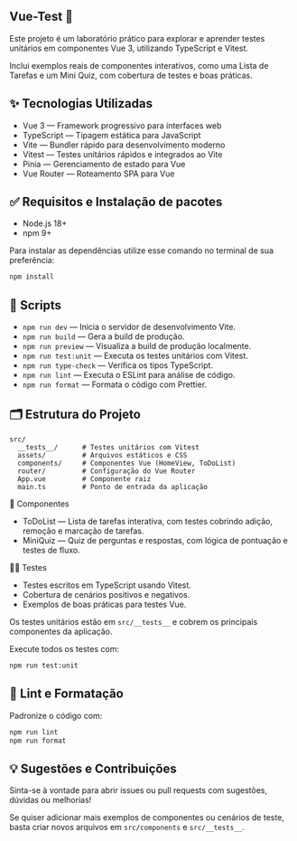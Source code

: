 ## Vue-Test 🧪 

Este projeto é um laboratório prático para explorar e aprender testes unitários em componentes Vue 3, utilizando TypeScript e Vitest.

Inclui exemplos reais de componentes interativos, como uma Lista de Tarefas e um Mini Quiz, com cobertura de testes e boas práticas.

## ✨ Tecnologias Utilizadas
 - Vue 3 — Framework progressivo para interfaces web
 - TypeScript — Tipagem estática para JavaScript
 - Vite — Bundler rápido para desenvolvimento moderno
 - Vitest — Testes unitários rápidos e integrados ao Vite
 - Pinia — Gerenciamento de estado para Vue
 - Vue Router — Roteamento SPA para Vue

## ✅ Requisitos e Instalação de pacotes

- Node.js 18+
- npm 9+

Para instalar as dependências utilize esse comando no terminal de sua preferência: 

```sh
npm install
```

## 🚀 Scripts

- `npm run dev` — Inicia o servidor de desenvolvimento Vite.
- `npm run build` — Gera a build de produção.
- `npm run preview` — Visualiza a build de produção localmente.
- `npm run test:unit` — Executa os testes unitários com Vitest.
- `npm run type-check` — Verifica os tipos TypeScript.
- `npm run lint` — Executa o ESLint para análise de código.
- `npm run format` — Formata o código com Prettier.

## 🗂️  Estrutura do Projeto

```
src/
  __tests__/      # Testes unitários com Vitest
  assets/         # Arquivos estáticos e CSS
  components/     # Componentes Vue (HomeView, ToDoList)
  router/         # Configuração do Vue Router
  App.vue         # Componente raiz
  main.ts         # Ponto de entrada da aplicação
```

🧩 Componentes
  - ToDoList — Lista de tarefas interativa, com testes cobrindo adição, remoção e marcação de tarefas.
  - MiniQuiz — Quiz de perguntas e respostas, com lógica de pontuação e testes de fluxo.

🕵️‍♀️ Testes

 - Testes escritos em TypeScript usando Vitest.
 - Cobertura de cenários positivos e negativos.
 - Exemplos de boas práticas para testes Vue.

Os testes unitários estão em `src/__tests__` e cobrem os principais componentes da aplicação.  

Execute todos os testes com:

```sh
npm run test:unit
```

## 🧹 Lint e Formatação

Padronize o código com:

```sh
npm run lint
npm run format
```

## 💡 Sugestões e Contribuições

Sinta-se à vontade para abrir issues ou pull requests com sugestões, dúvidas ou melhorias!

Se quiser adicionar mais exemplos de componentes ou cenários de teste, basta criar novos arquivos em 
`src/components` e `src/__tests__`.
